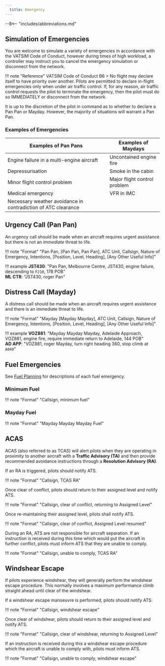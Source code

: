 ```yaml
---
  title: Emergency
---
```


--8<-- "includes/abbreviations.md"

## Simulation of Emergencies
You are welcome to simulate a variety of emergencies in accordance with the VATSIM Code of Conduct, however during times of high workload, a controller may instruct you to cancel the emergency simulation or disconnect from the network.

!!! note "Reference"
    VATSIM Code of Conduct B6
    > No flight may declare itself to have priority over another. Pilots are permitted to declare in-flight emergencies only when under air traffic control. If, for any reason, air traffic control requests the pilot to terminate the emergency, then the pilot must do so IMMEDIATELY or disconnect from the network. 

It is up to the discretion of the pilot in command as to whether to declare a Pan Pan or Mayday. However, the majority of situations will warrant a Pan Pan.

### Examples of Emergencies
| Examples of Pan Pans | Examples of Maydays |
| -------------------- | ------------------- |
| Engine failure in a multi-engine aircraft | Uncontained engine fire |
| Depressurisation | Smoke in the cabin |
| Minor flight control problem | Major flight control problem |
| Medical emergency | VFR in IMC |
| Necessary weather avoidance in contradiction of ATC clearance | |

## Urgency Call (Pan Pan)
An urgency call should be made when an aircraft requires urgent assistance but there is not an *immediate* threat to life.

!!! note "Format"
    "Pan Pan, <span class='optional'>[Pan Pan, Pan Pan]</span>, <span class='placeholder'>ATC Unit</span>, <span class='placeholder'>Callsign</span>, <span class='placeholder'>Nature of Emergency</span>, <span class='placeholder'>Intentions</span>, <span class='optional'>[<span class='placeholder'>Position, Level, Heading</span>]</span>, <span class='optional'>[<span class='placeholder'>Any Other Useful Info</span>]</span>"

!!! example
    **JST430**: "Pan Pan, Melbourne Centre, JST430, engine failure, descending to `F210`, 178 POB"  
    **ML CTR**: "JST430, roger Pan"

## Distress Call (Mayday)
A distress call should be made when an aircraft requires urgent assistance and there is an immediate threat to life.

!!! note "Format"
    "Mayday <span class='optional'>[Mayday Mayday]</span>, <span class='placeholder'>ATC Unit</span>, <span class='placeholder'>Callsign</span>, <span class='placeholder'>Nature of Emergency</span>, <span class='placeholder'>Intentions</span>, <span class='optional'>[<span class='placeholder'>Position, Level, Heading</span>]</span>, <span class='optional'>[<span class='placeholder'>Any Other Useful Info</span>]</span>"

!!! example
    **VOZ881**: "Mayday Mayday Mayday, Adelaide Approach, VOZ881, engine fire, require immediate return to Adelaide, 144 POB"  
    **AD APP**: "VOZ881, roger Mayday, turn right heading 360, stop climb at `A040`"

## Fuel Emergencies
See [Fuel Planning](../flight-planning/fuelplanning.md#inflight-fuel-emergencies) for descriptions of each fuel emergency.

### Minimum Fuel
!!! note "Format"
    "<span class='placeholder'>Callsign</span>, minimum fuel"

### Mayday Fuel
!!! note "Format"
    "Mayday Mayday Mayday Fuel"

## ACAS
ACAS (also referred to as TCAS) will alert pilots when they are operating in proximity to another aircraft with a **Traffic Advisory (TA)** and then provide recommended avoidance instructions through a **Resolution Advisory (RA)**.

If an RA is triggered, pilots should notify ATS.

!!! note "Format"
    "<span class='placeholder'>Callsign</span>, TCAS RA"

Once clear of conflict, pilots should return to their assigned level and notify ATS.

!!! note "Format"
    "<span class='placeholder'>Callsign</span>, clear of conflict, returning to <span class='placeholder'>Assigned Level</span>"

Once re-maintaining their assigned level, pilots shall notify ATS.

!!! note "Format"
    "<span class='placeholder'>Callsign</span>, clear of conflict, <span class='placeholder'>Assigned Level</span> resumed"

During an RA, ATS are not responsible for aircraft separation. If an instruction is received during this time which would put the aircraft in further conflict, pilots must inform ATS that they are unable to comply.

!!! note "Format"
    "<span class='placeholder'>Callsign</span>, unable to comply, TCAS RA"

## Windshear Escape
If pilots experience windshear, they will generally perform the windshear escape procedure. This normally involves a maximum performance climb straight ahead until clear of the windshear.

If a windshear escape manoeuvre is performed, pilots should notify ATS.

!!! note "Format"
    "<span class='placeholder'>Callsign</span>, windshear escape"

Once clear of windshear, pilots should return to their assigned level and notify ATS.

!!! note "Format"
    "<span class='placeholder'>Callsign</span>, clear of windshear, returning to <span class='placeholder'>Assigned Level</span>"

If an instruction is received during this a windshear escape procedure which the aircraft is unable to comply with, pilots must inform ATS.

!!! note "Format"
    "<span class='placeholder'>Callsign</span>, unable to comply, windshear escape"